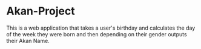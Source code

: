 # Akan-Project
This is a web application that takes a user's birthday and calculates the day of the week they were born and then depending on their gender outputs their Akan Name. 
